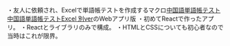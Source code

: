 ・友人に依頼され、Excelで単語帳テストを作成するマクロ[中国語単語帳テスト](https://1drv.ms/x/s!At5lBTUSoo2-60n_1YAjqN5Y1eSP?e=5aZVpN) [中国語単語帳テストExcel 別ver](https://1drv.ms/x/s!At5lBTUSoo2-60fEDizqfVfHxIEQ?e=SMKWyO)のWebアプリ版
・初めてReactで作ったアプリ。
・Reactとライブラリのみで構成。
・HTMLとCSSについても初心者なので当時はこれが限界。
